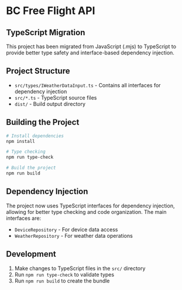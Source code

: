 # BC Free Flight API

## TypeScript Migration

This project has been migrated from JavaScript (.mjs) to TypeScript to provide better type safety and interface-based dependency injection.

## Project Structure

- `src/types/IWeatherDataInput.ts` - Contains all interfaces for dependency injection
- `src/*.ts` - TypeScript source files
- `dist/` - Build output directory

## Building the Project

```bash
# Install dependencies
npm install

# Type checking
npm run type-check

# Build the project
npm run build
```

## Dependency Injection

The project now uses TypeScript interfaces for dependency injection, allowing for better type checking and code organization. The main interfaces are:

- `DeviceRepository` - For device data access
- `WeatherRepository` - For weather data operations

## Development

1. Make changes to TypeScript files in the `src/` directory
2. Run `npm run type-check` to validate types
3. Run `npm run build` to create the bundle
